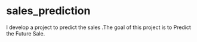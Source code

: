 # sales_prediction
I develop a project to predict the sales .The goal of this project is to Predict the Future Sale.
